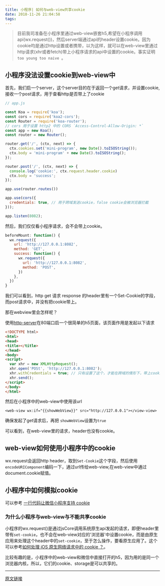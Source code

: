 ```yaml
---
title: 小程序| 如何与web-view共享cookie
date: 2018-11-26 21:04:58
tags:
---
```


> 目前我司准备在小程序里通过web-view嵌套h5,希望在小程序调用api(wx.request())，然后server端通过api的header设置cookie。因为cookie均是通过http设置或者携带，以为这样，就可以在web-view里通过http请求(xhr或者fetch)带上小程序请求的api中设置的cookie。事实证明`too young too naive `。

## 小程序没法设置cookie到web-view中

首先，我们启一个server，这个server目的在于返回一个get请求，并设置cookie, 接收一个post请求，用于查看http是否带上了cookie

``` JavaScript
// app.js

const Koa = require('koa');
const cors = require('koa2-cors');
const Router = require('koa-router');
// cors 用于设置 http2 中的 CORS `Access-Control-Allow-Origin: *`
const app = new Koa();
const router = new Router();

router.get('/', (ctx, next) => {
  ctx.cookies.set('mini-program', new Date().toISOString());
  ctx.body = 'mini-program' + new Date().toISOString();
});

router.post('/', (ctx, next) => {
  console.log('cookie:', ctx.request.header.cookie)
  ctx.body = 'success';
});

app.use(router.routes())

app.use(cors({
  credentials: true, // 用于跨域发送cookie，false cookie会被浏览器拦截
}));

app.listen(8082);
```

然后，我们仅仅看小程序请求，会不会带上cookie。

```JavaScript
beforeMount: function() {
  wx.request({
    url: 'http://127.0.0.1:8082',
    method: 'GET',
    success: function() {
      wx.request({
        url: 'http://127.0.0.1:8082',
        method: 'POST',
      })
    },
  })
}
```

我们可以看到，http get 请求 response 的header里有一个Set-Cookie的字段，而post请求中，并没有把cookie带上。

那在webview里会怎样呢？

使用[http-server](https://www.npmjs.com/package/http-server)在80端口启一个很简单的h5页面，该页面作用是发起以下请求

```html
<!DOCTYPE html>
<html>
<head>
<title></title>
</head>
<body>
<script>
  var xhr = new XMLHttpRequest();
  xhr.open('POSt', 'http://127.0.0.1:8082');
  xhr.withCredentials = true; // 只有设置了这个，才能在跨域的情形下，带上cookie
  xhr.send();
</script>
</body>
</html>
```

然后在小程序中的web-view中使用该url

```wxml
<web-view wx:if="{{showWebView}}" src="http://127.0.0.1"></view-view>
```

确保发起了get请求后，再把 `showWebView`设置为`true`

可以看到，在web-view里的请求，header也没有cookie。

## web-view如何使用小程序中的cookie

wx.request会返回http header，取到`Set-Cookie`这个字段，然后使用`encodeURIComponent`编码一下，通过url传给web-view,在web-view中通过document.cookie赋值。

## 小程序中如何模拟cookie

可以参考 [一行代码让微信小程序支持 cookie](https://github.com/charleslo1/weapp-cookie)

### 为什么小程序与web-view与不能共享cookie

小程序的wx.request()是通过jsCore调用系统原生api发起的请求，即便header里带有`set-cookie`，也不会在web-view对应的'浏览器'中设置cookie，而是由原生应用来处理这个header中的`set-cookie`，至于怎么操作，要看原生应用了。这个可以参考[如何处理 iOS 原生网络请求中的 cookie ？](https://www.jianshu.com/p/d144bd7226b7)。

比较有趣的是，小程序中的web-view和微信中直接打开的h5，因为用的是同一个浏览器内核，所以，它们的cookie、storage是可以共享的。


---

[原文链接](https://github.com/huangzilong/evolution/)


